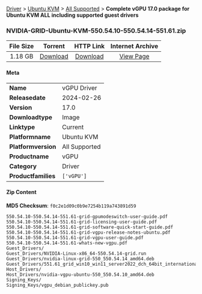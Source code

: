 
[Driver](/README.md)  >  [Ubuntu KVM](/index/Driver/Ubuntu_KVM.md)  >  [All Supported](/index/Driver/Ubuntu_KVM/All_Supported.md)  >  **Complete vGPU 17.0 package for Ubuntu KVM ALL including supported guest drivers**


### NVIDIA-GRID-Ubuntu-KVM-550.54.10-550.54.14-551.61.zip

| **File Size** | **Torrent**  | **HTTP Link** | **Internet Archive** |
|:-------------:|:------------:|:-------------:|:--------------------:|
| 1.18 GB |  [Download](https://archive.org/download/nvgpu_NVIDIA-GRID-Ubuntu-KVM-550.54.10-550.54.14-551.61.zip/nvgpu_NVIDIA-GRID-Ubuntu-KVM-550.54.10-550.54.14-551.61.zip_archive.torrent)       | [Download](https://archive.org/compress/nvgpu_NVIDIA-GRID-Ubuntu-KVM-550.54.10-550.54.14-551.61.zip) | [View Page](https://archive.org/details/nvgpu_NVIDIA-GRID-Ubuntu-KVM-550.54.10-550.54.14-551.61.zip)       |

#### Meta

<table>
<tr><td><strong>Name</strong></td><td>vGPU Driver</td></tr>
<tr><td><strong>Releasedate</strong></td><td>2024-02-26</td></tr>
<tr><td><strong>Version</strong></td><td>17.0</td></tr>
<tr><td><strong>Downloadtype</strong></td><td>Image</td></tr>
<tr><td><strong>Linktype</strong></td><td>Current</td></tr>
<tr><td><strong>Platformname</strong></td><td>Ubuntu KVM</td></tr>
<tr><td><strong>Platformversion</strong></td><td>All Supported</td></tr>
<tr><td><strong>Productname</strong></td><td>vGPU</td></tr>
<tr><td><strong>Category</strong></td><td>Driver</td></tr>
<tr><td><strong>Productfamilies</strong></td><td><code>['vGPU']</code></td></tr>
</table>

#### Zip Content

**MD5 Checksum**: `f0c2e1d09c0b9e7254b119a743891d59`

```text
550.54.10-550.54.14-551.61-grid-gpumodeswitch-user-guide.pdf
550.54.10-550.54.14-551.61-grid-licensing-user-guide.pdf
550.54.10-550.54.14-551.61-grid-software-quick-start-guide.pdf
550.54.10-550.54.14-551.61-grid-vgpu-release-notes-ubuntu.pdf
550.54.10-550.54.14-551.61-grid-vgpu-user-guide.pdf
550.54.10-550.54.14-551.61-whats-new-vgpu.pdf
Guest_Drivers/
Guest_Drivers/NVIDIA-Linux-x86_64-550.54.14-grid.run
Guest_Drivers/nvidia-linux-grid-550_550.54.14_amd64.deb
Guest_Drivers/551.61_grid_win10_win11_server2022_dch_64bit_international.exe
Host_Drivers/
Host_Drivers/nvidia-vgpu-ubuntu-550_550.54.10_amd64.deb
Signing_Keys/
Signing_Keys/vgpu_debian_publickey.pub
```